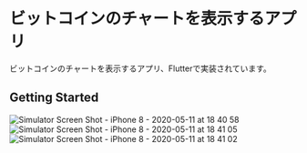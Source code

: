 # ビットコインのチャートを表示するアプリ

ビットコインのチャートを表示するアプリ、Flutterで実装されています。

## Getting Started
![Simulator Screen Shot - iPhone 8 - 2020-05-11 at 18 40 58](https://user-images.githubusercontent.com/41247249/81547600-0925ec80-93b7-11ea-8814-59fb55a941ea.png)
![Simulator Screen Shot - iPhone 8 - 2020-05-11 at 18 41 05](https://user-images.githubusercontent.com/41247249/81547589-03c8a200-93b7-11ea-8d69-6a5c97bc8130.png)
![Simulator Screen Shot - iPhone 8 - 2020-05-11 at 18 41 02](https://user-images.githubusercontent.com/41247249/81547597-06c39280-93b7-11ea-91ca-321fd1bc50df.png)
